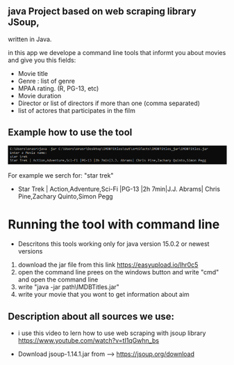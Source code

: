 ## java Project based on web scraping library JSoup,
written in Java. 

in this app we develope a command line tools that informt you about movies and give you this fields:

- Movie title 
- Genre : list of genre
- MPAA rating. (R, PG-13, etc)
- Movie duration
- Director or list of directors if more than one (comma separated)
- list of actores that participates in the film

        
## Example how to use the tool
![example](/src/pic/scren.png "example") 

For example we serch for: "star trek"
- Star Trek | Action,Adventure,Sci-Fi |PG-13 |2h 7min|J.J. Abrams| Chris Pine,Zachary Quinto,Simon Pegg


# Running the tool with command line
- Descritons  this tools working only for java version 15.0.2 or newest versions

1. download the jar file from this link https://easyupload.io/lhr0c5
2. open the command line prees on the windows button and write "cmd" and open the command line 
3. write "java -jar  path\IMDBTitles.jar"
4. write your movie that you wont to get information about aim


## Description about all sources we use:
-  i use this video to lern how to use web scraping with jsoup library https://www.youtube.com/watch?v=tI1qGwhn_bs  

-  Download jsoup-1.14.1.jar from --> https://jsoup.org/download 



